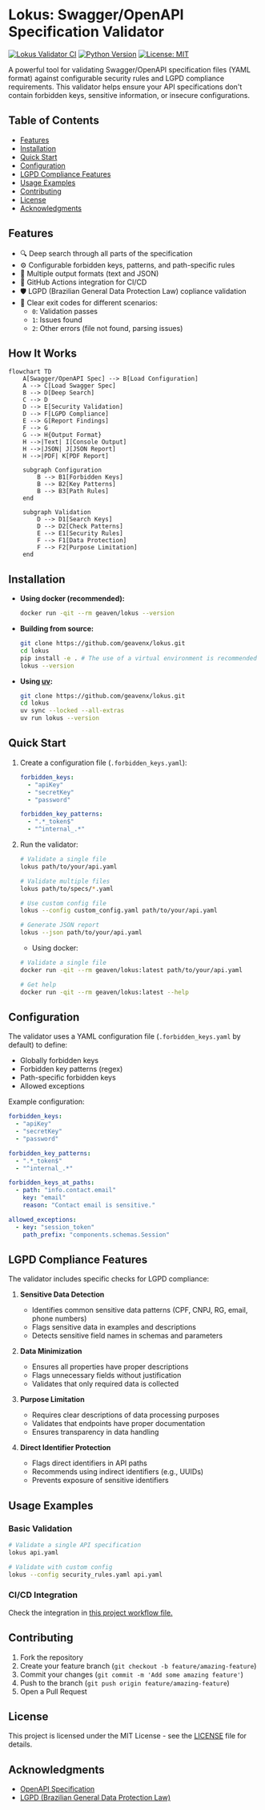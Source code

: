 # Lokus: Swagger/OpenAPI Specification Validator

[![Lokus Validator CI](https://github.com/geavenx/Lokus/actions/workflows/lokus.yml/badge.svg)](https://github.com/geavenx/Lokus/actions/workflows/lokus.yml)
[![Python Version](https://img.shields.io/badge/python-3.8%2B-blue)](https://www.python.org/downloads/)
[![License: MIT](https://img.shields.io/badge/License-MIT-yellow.svg)](https://opensource.org/licenses/MIT)

A powerful tool for validating Swagger/OpenAPI specification files (YAML format) against configurable security rules and LGPD compliance requirements. This validator helps ensure your API specifications don't contain forbidden keys, sensitive information, or insecure configurations.

## Table of Contents

- [Features](#features)
- [Installation](#installation)
- [Quick Start](#quick-start)
- [Configuration](#configuration)
- [LGPD Compliance Features](#lgpd-compliance-features)
- [Usage Examples](#usage-examples)
- [Contributing](#contributing)
- [License](#license)
- [Acknowledgments](#acknowledgments)

## Features

- 🔍 Deep search through all parts of the specification
- ⚙️ Configurable forbidden keys, patterns, and path-specific rules
- 📝 Multiple output formats (text and JSON)
- 🔄 GitHub Actions integration for CI/CD
- 🛡️ LGPD (Brazilian General Data Protection Law) copliance validation
- 🚦 Clear exit codes for different scenarios:
  - `0`: Validation passes
  - `1`: Issues found
  - `2`: Other errors (file not found, parsing issues)

## How It Works

```mermaid
flowchart TD
    A[Swagger/OpenAPI Spec] --> B[Load Configuration]
    A --> C[Load Swagger Spec]
    B --> D[Deep Search]
    C --> D
    D --> E[Security Validation]
    D --> F[LGPD Compliance]
    E --> G[Report Findings]
    F --> G
    G --> H{Output Format}
    H -->|Text| I[Console Output]
    H -->|JSON| J[JSON Report]
    H -->|PDF| K[PDF Report]

    subgraph Configuration
        B --> B1[Forbidden Keys]
        B --> B2[Key Patterns]
        B --> B3[Path Rules]
    end

    subgraph Validation
        D --> D1[Search Keys]
        D --> D2[Check Patterns]
        E --> E1[Security Rules]
        F --> F1[Data Protection]
        F --> F2[Purpose Limitation]
    end
```

## Installation

- **Using docker (recommended):**

    ```bash
    docker run -qit --rm geaven/lokus --version
    ```

- **Building from source:**

    ```bash
    git clone https://github.com/geavenx/lokus.git
    cd lokus
    pip install -e . # The use of a virtual environment is recommended
    lokus --version
    ```

- **Using [uv](https://docs.astral.sh/uv/):**

    ```bash
    git clone https://github.com/geavenx/lokus.git
    cd lokus
    uv sync --locked --all-extras
    uv run lokus --version
    ```

## Quick Start

1. Create a configuration file (`.forbidden_keys.yaml`):

    ```yaml
    forbidden_keys:
      - "apiKey"
      - "secretKey"
      - "password"

    forbidden_key_patterns:
      - ".*_token$"
      - "^internal_.*"
    ```

2. Run the validator:

    ```bash
    # Validate a single file
    lokus path/to/your/api.yaml

    # Validate multiple files
    lokus path/to/specs/*.yaml

    # Use custom config file
    lokus --config custom_config.yaml path/to/your/api.yaml

    # Generate JSON report
    lokus --json path/to/your/api.yaml
    ```

    - Using docker:

    ```bash
    # Validate a single file
    docker run -qit --rm geaven/lokus:latest path/to/your/api.yaml

    # Get help
    docker run -qit --rm geaven/lokus:latest --help
    ```

## Configuration

The validator uses a YAML configuration file (`.forbidden_keys.yaml` by default) to define:

- Globally forbidden keys
- Forbidden key patterns (regex)
- Path-specific forbidden keys
- Allowed exceptions

Example configuration:

```yaml
forbidden_keys:
  - "apiKey"
  - "secretKey"
  - "password"

forbidden_key_patterns:
  - ".*_token$"
  - "^internal_.*"

forbidden_keys_at_paths:
  - path: "info.contact.email"
    key: "email"
    reason: "Contact email is sensitive."

allowed_exceptions:
  - key: "session_token"
    path_prefix: "components.schemas.Session"
```

## LGPD Compliance Features

The validator includes specific checks for LGPD compliance:

1. **Sensitive Data Detection**
   - Identifies common sensitive data patterns (CPF, CNPJ, RG, email, phone numbers)
   - Flags sensitive data in examples and descriptions
   - Detects sensitive field names in schemas and parameters

2. **Data Minimization**
   - Ensures all properties have proper descriptions
   - Flags unnecessary fields without justification
   - Validates that only required data is collected

3. **Purpose Limitation**
   - Requires clear descriptions of data processing purposes
   - Validates that endpoints have proper documentation
   - Ensures transparency in data handling

4. **Direct Identifier Protection**
   - Flags direct identifiers in API paths
   - Recommends using indirect identifiers (e.g., UUIDs)
   - Prevents exposure of sensitive identifiers

## Usage Examples

### Basic Validation

```bash
# Validate a single API specification
lokus api.yaml

# Validate with custom config
lokus --config security_rules.yaml api.yaml
```

### CI/CD Integration

Check the integration in [this project workflow file.](.github/workflows/lokus.yml)

## Contributing

1. Fork the repository
2. Create your feature branch (`git checkout -b feature/amazing-feature`)
3. Commit your changes (`git commit -m 'Add some amazing feature'`)
4. Push to the branch (`git push origin feature/amazing-feature`)
5. Open a Pull Request

## License

This project is licensed under the MIT License - see the [LICENSE](LICENSE) file for details.

## Acknowledgments

- [OpenAPI Specification](https://swagger.io/specification/)
- [LGPD (Brazilian General Data Protection Law)](https://www.gov.br/cidadania/pt-br/acesso-a-informacao/lgpd)

